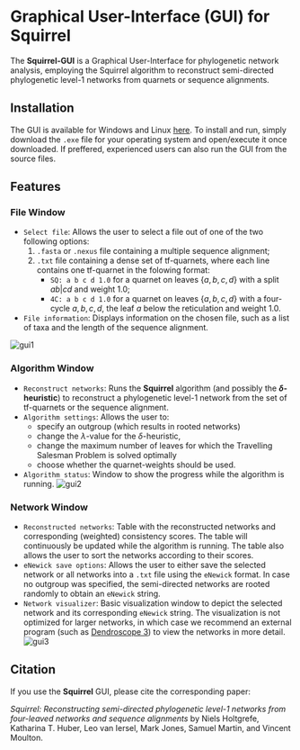 # Graphical User-Interface (GUI) for Squirrel

The **Squirrel-GUI** is a Graphical User-Interface for phylogenetic network analysis, employing the Squirrel algorithm to reconstruct semi-directed phylogenetic level-1 networks from quarnets or sequence alignments.

## Installation
The GUI is available for Windows and Linux [here](https://drive.google.com/drive/folders/16ZQ2qM0v4-DgKY3A1av1ms9NeEKSDe1C?usp=sharing). To install and run, simply download the `.exe` file for your operating system and open/execute it once downloaded. If preffered, experienced users can also run the GUI from the source files.

## Features

### File Window
- `Select file`: Allows the user to select a file out of one of the two following options:
	1.  `.fasta` or `.nexus` file containing a multiple sequence alignment;
	2.  `.txt` file containing a dense set of tf-quarnets, where each line contains one tf-quarnet in the folowing format:
		- `SQ: a b c d 1.0` for a quarnet on leaves $\{a,b,c,d\}$ with a split $ab|cd$ and weight 1.0;
		- `4C: a b c d 1.0` for a quarnet on leaves $\{a,b,c,d\}$ with a four-cycle $a,b,c,d$, the leaf $a$ below the reticulation and weight 1.0.
- `File information`: Displays information on the chosen file, such as a list of taxa and the length of the sequence alignment.

![gui1](https://github.com/user-attachments/assets/6daa958e-a460-4260-a786-4a01302a30c1)

### Algorithm Window
- `Reconstruct networks`: Runs the **Squirrel** algorithm (and possibly the **$\delta$-heuristic**) to reconstruct a phylogenetic level-1 network from the set of tf-quarnets or the sequence alignment.
- `Algorithm settings`: Allows the user to:
	- specify an outgroup (which results in rooted networks)
	- change the $\lambda$-value for the $\delta$-heuristic,
	- change the maximum number of leaves for which the Travelling Salesman Problem is solved optimally
	- choose whether the quarnet-weights should be used.
- `Algorithm status`: Window to show the progress while the algorithm is running.
![gui2](https://github.com/user-attachments/assets/26d2847b-608e-4d9d-becf-412baf864280)

### Network Window
- `Reconstructed networks`: Table with the reconstructed networks and corresponding (weighted) consistency scores. The table will continuously be updated while the algorithm is running. The table also allows the user to sort the networks according to their scores.
- `eNewick save options`: Allows the user to either save the selected network or all networks into a `.txt` file using the `eNewick` format. In case no outgroup was specified, the semi-directed networks are rooted randomly to obtain an `eNewick` string.
- `Network visualizer`: Basic visualization window to depict the selected network and its corresponding `eNewick` string. The visualization is not optimized for larger networks, in which case we recommend an external program (such as [Dendroscope 3](https://uni-tuebingen.de/fakultaeten/mathematisch-naturwissenschaftliche-fakultaet/fachbereiche/informatik/lehrstuehle/algorithms-in-bioinformatics/software/dendroscope/)) to view the networks in more detail.
![gui3](https://github.com/user-attachments/assets/ee492e3d-e3df-48e9-8fd6-0b5bd1236d9e)

## Citation
If you use the **Squirrel** GUI, please cite the corresponding paper:

*Squirrel: Reconstructing semi-directed phylogenetic level-1 networks from four-leaved networks and sequence alignments* by Niels Holtgrefe, Katharina T. Huber, Leo van Iersel, Mark Jones, Samuel Martin, and Vincent Moulton.
